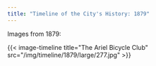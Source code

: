 ```yaml
---
title: "Timeline of the City's History: 1879"
---
```

Images from 1879:

{{< image-timeline title="The Ariel Bicycle Club" src="/img/timeline/1879/large/277.jpg" >}}